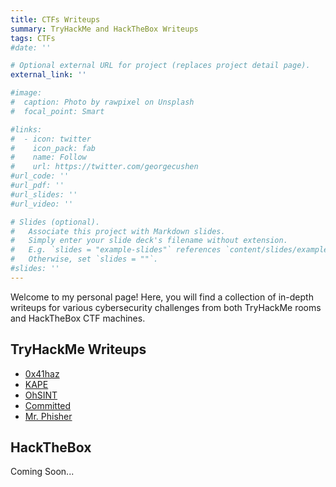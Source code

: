 ```yaml
---
title: CTFs Writeups
summary: TryHackMe and HackTheBox Writeups
tags: CTFs
#date: ''

# Optional external URL for project (replaces project detail page).
external_link: ''

#image:
#  caption: Photo by rawpixel on Unsplash
#  focal_point: Smart

#links:
#  - icon: twitter
#    icon_pack: fab
#    name: Follow
#    url: https://twitter.com/georgecushen
#url_code: ''
#url_pdf: ''
#url_slides: ''
#url_video: ''

# Slides (optional).
#   Associate this project with Markdown slides.
#   Simply enter your slide deck's filename without extension.
#   E.g. `slides = "example-slides"` references `content/slides/example-slides.md`.
#   Otherwise, set `slides = ""`.
#slides: ''
---
```

Welcome to my personal page! Here, you will find a collection of in-depth writeups  for various cybersecurity challenges from both TryHackMe rooms and HackTheBox CTF machines.

## TryHackMe Writeups 
- [0x41haz](0x41haz_writeup.md)
- [KAPE](kape_writeup.md)
- [OhSINT](OhSINT_writeup.md)
- [Committed](committed_writeup.md)
- [Mr. Phisher](mrphisher_writeup.md)

## HackTheBox
Coming Soon...
